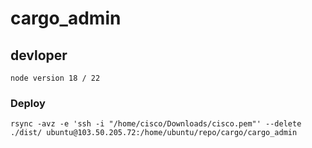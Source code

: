 # cargo_admin

## devloper
```
node version 18 / 22
```

### Deploy
<!-- Ajil ubuntu -->
```
rsync -avz -e 'ssh -i "/home/cisco/Downloads/cisco.pem"' --delete ./dist/ ubuntu@103.50.205.72:/home/ubuntu/repo/cargo/cargo_admin
```
